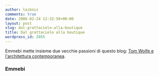 ```yaml
---
author: leibniz
comments: true
date: 2006-02-24 12:32:50+00:00
layout: post
slug: dal-grattacielo-alla-boutique
title: Dal grattacielo alla boutique
wordpress_id: 2055
---
```


Emmebi mette insieme due vecchie passioni di questo blog: [Tom Wolfe e l'architettura contemporanea](http://emmebi-attached.blogspot.com/2006/02/consigli-lapo-gli-architetti-odiati-da.html).


### Emmebi
